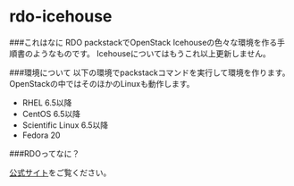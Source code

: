 rdo-icehouse
==========

###これはなに
RDO packstackでOpenStack Icehouseの色々な環境を作る手順書のようなものです。
Icehouseについてはもうこれ以上更新しません。

###環境について
以下の環境でpackstackコマンドを実行して環境を作ります。OpenStackの中ではそのほかのLinuxも動作します。

- RHEL 6.5以降
- CentOS 6.5以降
- Scientific Linux 6.5以降
- Fedora 20

###RDOってなに？

[公式サイト](http://jp-redhat.com/openstack/rdo/)をご覧ください。
